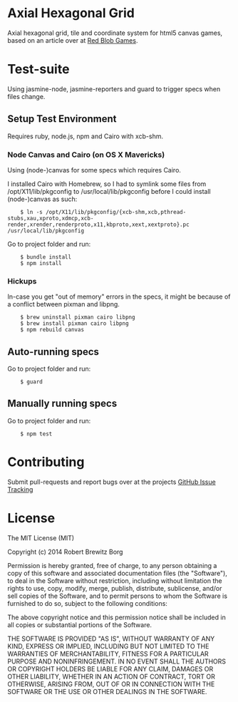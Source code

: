 # Axial Hexagonal Grid

Axial hexagonal grid, tile and coordinate system for html5 canvas games, based on an article over at [Red Blob Games](http://www.redblobgames.com/grids/hexagons/).

# Test-suite

Using jasmine-node, jasmine-reporters and guard to trigger specs when files change.

## Setup Test Environment

Requires ruby, node.js, npm and Cairo with xcb-shm.

### Node Canvas and Cairo (on OS X Mavericks)

Using (node-)canvas for some specs which requires Cairo.

I installed Cairo with Homebrew, so I had to symlink some files from /opt/X11/lib/pkgconfig to /usr/local/lib/pkgconfig before I could install (node-)canvas as such:

```
    $ ln -s /opt/X11/lib/pkgconfig/{xcb-shm,xcb,pthread-stubs,xau,xproto,xdmcp,xcb-render,xrender,renderproto,x11,kbproto,xext,xextproto}.pc /usr/local/lib/pkgconfig
```

Go to project folder and run:

```
    $ bundle install
    $ npm install
```

### Hickups

In-case you get "out of memory" errors in the specs, it might be because of a conflict between pixman and libpng.

```
    $ brew uninstall pixman cairo libpng
    $ brew install pixman cairo libpng
    $ npm rebuild canvas
```

## Auto-running specs

Go to project folder and run:

```
    $ guard
```

## Manually running specs

Go to project folder and run:

```
    $ npm test
```

# Contributing

Submit pull-requests and report bugs over at the projects [GitHub Issue Tracking](https://github.com/RobertBrewitz/axial-hexagonal-grid/issues)

# License

The MIT License (MIT)

Copyright (c) 2014 Robert Brewitz Borg

Permission is hereby granted, free of charge, to any person obtaining a copy
of this software and associated documentation files (the "Software"), to deal
in the Software without restriction, including without limitation the rights
to use, copy, modify, merge, publish, distribute, sublicense, and/or sell
copies of the Software, and to permit persons to whom the Software is
furnished to do so, subject to the following conditions:

The above copyright notice and this permission notice shall be included in
all copies or substantial portions of the Software.

THE SOFTWARE IS PROVIDED "AS IS", WITHOUT WARRANTY OF ANY KIND, EXPRESS OR
IMPLIED, INCLUDING BUT NOT LIMITED TO THE WARRANTIES OF MERCHANTABILITY,
FITNESS FOR A PARTICULAR PURPOSE AND NONINFRINGEMENT. IN NO EVENT SHALL THE
AUTHORS OR COPYRIGHT HOLDERS BE LIABLE FOR ANY CLAIM, DAMAGES OR OTHER
LIABILITY, WHETHER IN AN ACTION OF CONTRACT, TORT OR OTHERWISE, ARISING FROM,
OUT OF OR IN CONNECTION WITH THE SOFTWARE OR THE USE OR OTHER DEALINGS IN
THE SOFTWARE.
